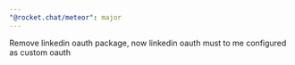 ```yaml
---
"@rocket.chat/meteor": major
---
```


Remove linkedin oauth package, now linkedin oauth must to me configured as custom oauth
